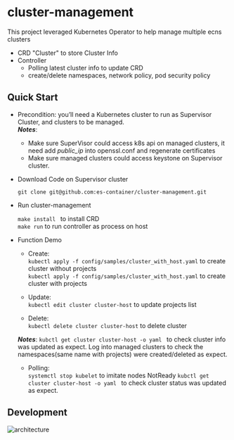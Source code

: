 # cluster-management

This project leveraged Kubernetes Operator to help manage multiple ecns clusters

- CRD "Cluster" to store Cluster Info
- Controller
  - Polling latest cluster info to update CRD 
  - create/delete namespaces, network policy, pod security policy


## Quick Start

- Precondition: you’ll need a Kubernetes cluster to run as Supervisor Cluster, and clusters to be managed.<br>
  ***Notes***:
  * Make sure SuperVisor could access k8s api on managed clusters, it need add *public_ip* into openssl.conf and regenerate certificates
  * Make sure managed clusters could access keystone on Supervisor cluster.    

- Download Code on Supervisor cluster

  ```git clone git@github.com:es-container/cluster-management.git```

- Run cluster-management

  ```make install ``` to install CRD<br>
  ```make run``` to run controller as process on host
  
- Function Demo

  * Create: <br>
  ```kubectl apply -f config/samples/cluster_with_host.yaml``` to create cluster without projects <br>
  ```kubectl apply -f config/samples/cluster_with_host.yaml``` to create cluster with projects
  
  * Update: <br>
  ```kubectl edit cluster cluster-host``` to update projects list
  
  * Delete: <br>
  ```kubectl delete cluster cluster-host``` to delete cluster
  
   ***Notes***:
   ```kubctl get cluster cluster-host -o yaml ``` to check cluster info was updated as expect.
   Log into managed clusters to check the namespaces(same name with projects) were created/deleted as expect.
   
   * Polling: <br>
   ```systemctl stop kubelet``` to imitate nodes NotReady
   ```kubctl get cluster cluster-host -o yaml ``` to check cluster status was updated as expect.
   
   
## Development

![architecture](pics/cluster-management.jpg) 
